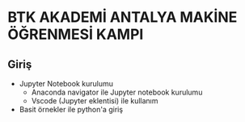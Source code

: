 # BTK AKADEMİ ANTALYA MAKİNE ÖĞRENMESİ KAMPI

## Giriş

- Jupyter Notebook kurulumu
  - Anaconda navigator ile Jupyter notebook kurulumu [](https://docs.anaconda.com/anaconda/navigator/tutorials/jupyter-notebook/)
  - Vscode (Jupyter eklentisi) ile kullanım [](https://code.visualstudio.com/docs/datascience/jupyter-notebooks)
- Basit örnekler ile python'a giriş